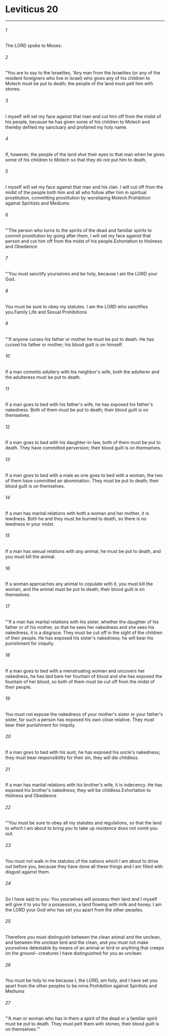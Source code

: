 # Leviticus 20
***



###### 1 
The LORD spoke to Moses: 

###### 2 
"You are to say to the Israelites, 'Any man from the Israelites (or any of the resident foreigners who live in Israel) who gives any of his children to Molech must be put to death; the people of the land must pelt him with stones. 

###### 3 
I myself will set my face against that man and cut him off from the midst of his people, because he has given some of his children to Molech and thereby defiled my sanctuary and profaned my holy name. 

###### 4 
If, however, the people of the land shut their eyes to that man when he gives some of his children to Molech so that they do not put him to death, 

###### 5 
I myself will set my face against that man and his clan. I will cut off from the midst of the people both him and all who follow after him in spiritual prostitution, committing prostitution by worshiping Molech.Prohibition against Spiritists and Mediums 

###### 6 
"'The person who turns to the spirits of the dead and familiar spirits to commit prostitution by going after them, I will set my face against that person and cut him off from the midst of his people.Exhortation to Holiness and Obedience 

###### 7 
"'You must sanctify yourselves and be holy, because I am the LORD your God. 

###### 8 
You must be sure to obey my statutes. I am the LORD who sanctifies you.Family Life and Sexual Prohibitions 

###### 9 
"'If anyone curses his father or mother he must be put to death. He has cursed his father or mother; his blood guilt is on himself. 

###### 10 
If a man commits adultery with his neighbor's wife, both the adulterer and the adulteress must be put to death. 

###### 11 
If a man goes to bed with his father's wife, he has exposed his father's nakedness. Both of them must be put to death; their blood guilt is on themselves. 

###### 12 
If a man goes to bed with his daughter-in-law, both of them must be put to death. They have committed perversion; their blood guilt is on themselves. 

###### 13 
If a man goes to bed with a male as one goes to bed with a woman, the two of them have committed an abomination. They must be put to death; their blood guilt is on themselves. 

###### 14 
If a man has marital relations with both a woman and her mother, it is lewdness. Both he and they must be burned to death, so there is no lewdness in your midst. 

###### 15 
If a man has sexual relations with any animal, he must be put to death, and you must kill the animal. 

###### 16 
If a woman approaches any animal to copulate with it, you must kill the woman, and the animal must be put to death; their blood guilt is on themselves. 

###### 17 
"'If a man has marital relations with his sister, whether the daughter of his father or of his mother, so that he sees her nakedness and she sees his nakedness, it is a disgrace. They must be cut off in the sight of the children of their people. He has exposed his sister's nakedness; he will bear his punishment for iniquity. 

###### 18 
If a man goes to bed with a menstruating woman and uncovers her nakedness, he has laid bare her fountain of blood and she has exposed the fountain of her blood, so both of them must be cut off from the midst of their people. 

###### 19 
You must not expose the nakedness of your mother's sister or your father's sister, for such a person has exposed his own close relative. They must bear their punishment for iniquity. 

###### 20 
If a man goes to bed with his aunt, he has exposed his uncle's nakedness; they must bear responsibility for their sin, they will die childless. 

###### 21 
If a man has marital relations with his brother's wife, it is indecency. He has exposed his brother's nakedness; they will be childless.Exhortation to Holiness and Obedience 

###### 22 
"'You must be sure to obey all my statutes and regulations, so that the land to which I am about to bring you to take up residence does not vomit you out. 

###### 23 
You must not walk in the statutes of the nations which I am about to drive out before you, because they have done all these things and I am filled with disgust against them. 

###### 24 
So I have said to you: You yourselves will possess their land and I myself will give it to you for a possession, a land flowing with milk and honey. I am the LORD your God who has set you apart from the other peoples. 

###### 25 
Therefore you must distinguish between the clean animal and the unclean, and between the unclean bird and the clean, and you must not make yourselves detestable by means of an animal or bird or anything that creeps on the ground--creatures I have distinguished for you as unclean. 

###### 26 
You must be holy to me because I, the LORD, am holy, and I have set you apart from the other peoples to be mine.Prohibition against Spiritists and Mediums 

###### 27 
"'A man or woman who has in them a spirit of the dead or a familiar spirit must be put to death. They must pelt them with stones; their blood guilt is on themselves.'"
